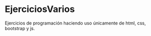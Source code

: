 # EjerciciosVarios
Ejercicios de programación haciendo uso únicamente de html, css, bootstrap y js.

